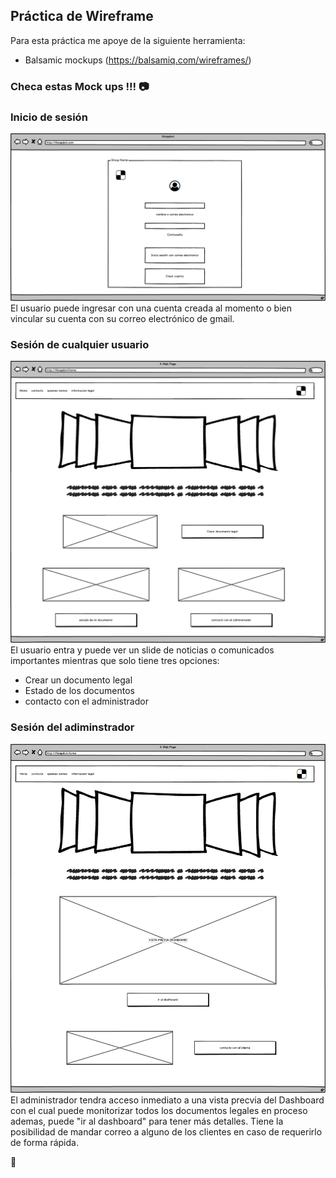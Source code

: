 ## Práctica de Wireframe

Para esta práctica me apoye de la siguiente herramienta:
- Balsamic mockups (https://balsamiq.com/wireframes/)

 ### Checa estas Mock ups !!! :camera:

### Inicio de sesión
![Login](../images/Welcome_login.png)
El usuario puede ingresar con una cuenta creada al momento o bien vincular su cuenta con su correo electrónico de gmail.

### Sesión de cualquier usuario
![Login](../images/User.png)
El usuario entra y puede ver un slide de noticias o comunicados importantes mientras que solo tiene tres opciones:

- Crear un documento legal
- Estado de los documentos
- contacto con el administrador

### Sesión del adiminstrador
![Login](../images/adminuser.png)
El administrador tendra acceso inmediato a una vista precvia del Dashboard con el cual puede monitorizar todos los documentos legales en proceso ademas, puede "ir al dashboard" para tener más detalles. Tiene la posibilidad de mandar correo a alguno de los clientes en caso de requerirlo de forma rápida.

:rocket:
